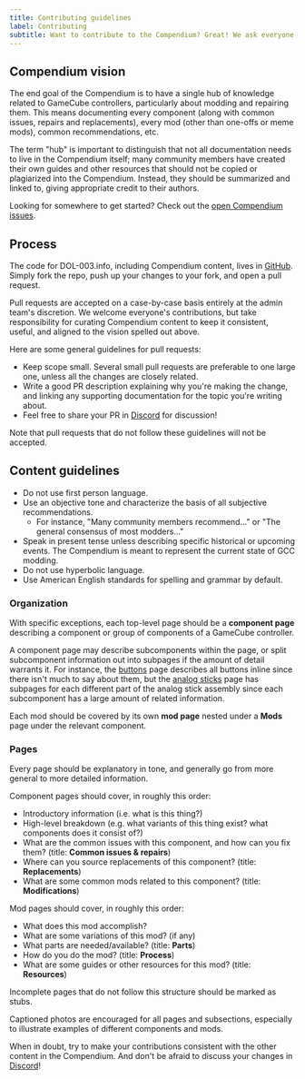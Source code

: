 ```yaml
---
title: Contributing guidelines
label: Contributing
subtitle: Want to contribute to the Compendium? Great! We ask everyone to read these guidelines before getting started.
---
```


## Compendium vision

The end goal of the Compendium is to have a single hub of knowledge related to GameCube controllers, particularly about modding and repairing them. This means documenting every component (along with common issues, repairs and replacements), every mod (other than one-offs or meme mods), common recommendations, etc.

The term "hub" is important to distinguish that not all documentation needs to live in the Compendium itself; many community members have created their own guides and other resources that should not be copied or plagiarized into the Compendium. Instead, they should be summarized and linked to, giving appropriate credit to their authors.

Looking for somewhere to get started? Check out the [open Compendium issues](https://github.com/dol-003/dol-003-web/issues?q=is%3Aissue+is%3Aopen+label%3Acompendium).

## Process

The code for DOL-003.info, including Compendium content, lives in [GitHub](https://github.com/dol-003/dol-003-web). Simply fork the repo, push up your changes to your fork, and open a pull request.

Pull requests are accepted on a case-by-case basis entirely at the admin team's discretion. We welcome everyone's contributions, but take responsibility for curating Compendium content to keep it consistent, useful, and aligned to the vision spelled out above.

Here are some general guidelines for pull requests:

- Keep scope small. Several small pull requests are preferable to one large one, unless all the changes are closely related.
- Write a good PR description explaining why you're making the change, and linking any supporting documentation for the topic you're writing about.
- Feel free to share your PR in [Discord](https://discord.gg/HwtPU7tkCT) for discussion!

Note that pull requests that do not follow these guidelines will not be accepted.

## Content guidelines

- Do not use first person language.
- Use an objective tone and characterize the basis of all subjective recommendations.
  - For instance, "Many community members recommend..." or "The general consensus of most modders..."
- Speak in present tense unless describing specific historical or upcoming events. The Compendium is meant to represent the current state of GCC modding.
- Do not use hyperbolic language.
- Use American English standards for spelling and grammar by default.

### Organization

With specific exceptions, each top-level page should be a **component page** describing a component or group of components of a GameCube controller.

A component page may describe subcomponents within the page, or split subcomponent information out into subpages if the amount of detail warrants it. For instance, the [buttons](/buttons) page describes all buttons inline since there isn't much to say about them, but the [analog sticks](/sticks) page has subpages for each different part of the analog stick assembly since each subcomponent has a large amount of related information.

Each mod should be covered by its own **mod page** nested under a **Mods** page under the relevant component.

### Pages

Every page should be explanatory in tone, and generally go from more general to more detailed information.

Component pages should cover, in roughly this order:

- Introductory information (i.e. what is this thing?)
- High-level breakdown (e.g. what variants of this thing exist? what components does it consist of?)
- What are the common issues with this component, and how can you fix them? (title: **Common issues & repairs**)
- Where can you source replacements of this component? (title: **Replacements**)
- What are some common mods related to this component? (title: **Modifications**)

Mod pages should cover, in roughly this order:

- What does this mod accomplish?
- What are some variations of this mod? (if any)
- What parts are needed/available? (title: **Parts**)
- How do you do the mod? (title: **Process**)
- What are some guides or other resources for this mod? (title: **Resources**)

Incomplete pages that do not follow this structure should be marked as stubs.

Captioned photos are encouraged for all pages and subsections, especially to illustrate examples of different components and mods.

When in doubt, try to make your contributions consistent with the other content in the Compendium. And don't be afraid to discuss your changes in [Discord](https://discord.gg/HwtPU7tkCT)!
